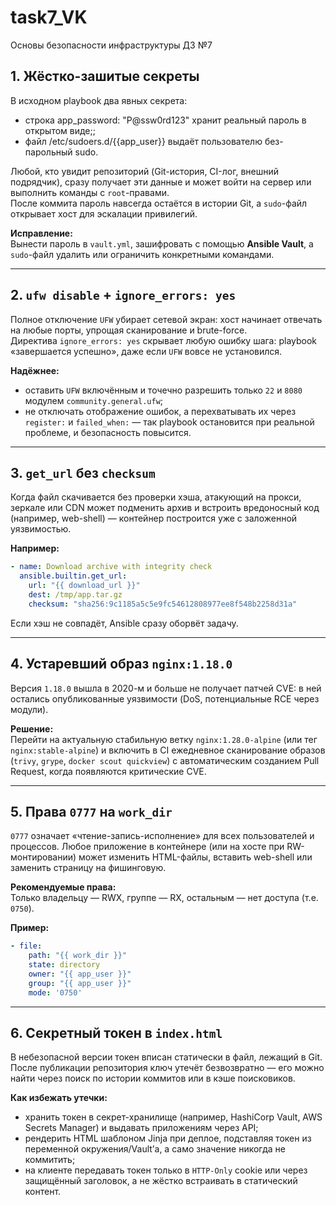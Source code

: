 # task7_VK
Основы безопасности инфраструктуры ДЗ №7 
## 1. Жёстко-зашитые секреты

В исходном playbook два явных секрета:

- строка app_password: "P@ssw0rd123" хранит реальный пароль в открытом виде;;
- файл /etc/sudoers.d/{{app_user}} выдаёт пользователю без-парольный sudo.

Любой, кто увидит репозиторий (Git-история, CI-лог, внешний подрядчик), сразу получает эти данные и может войти на сервер или выполнить команды с `root`-правами.  
После коммита пароль навсегда остаётся в истории Git, а `sudo`-файл открывает хост для эскалации привилегий.

**Исправление:**  
Вынести пароль в `vault.yml`, зашифровать с помощью **Ansible Vault**, а `sudo`-файл удалить или ограничить конкретными командами.

---

## 2. `ufw disable` + `ignore_errors: yes`

Полное отключение `UFW` убирает сетевой экран: хост начинает отвечать на любые порты, упрощая сканирование и brute-force.  
Директива `ignore_errors: yes` скрывает любую ошибку шага: playbook «завершается успешно», даже если `UFW` вовсе не установился.

**Надёжнее:**
- оставить `UFW` включённым и точечно разрешить только `22` и `8080` модулем `community.general.ufw`;
- не отключать отображение ошибок, а перехватывать их через `register:` и `failed_when:` — так playbook остановится при реальной проблеме, и безопасность повысится.

---

## 3. `get_url` без `checksum`

Когда файл скачивается без проверки хэша, атакующий на прокси, зеркале или CDN может подменить архив и встроить вредоносный код (например, web-shell) — контейнер построится уже с заложенной уязвимостью.

**Например:**
```yaml
- name: Download archive with integrity check
  ansible.builtin.get_url:
    url: "{{ download_url }}"
    dest: /tmp/app.tar.gz
    checksum: "sha256:9c1185a5c5e9fc54612808977ee8f548b2258d31a"
```

Если хэш не совпадёт, Ansible сразу оборвёт задачу.

---

## 4. Устаревший образ `nginx:1.18.0`

Версия `1.18.0` вышла в 2020-м и больше не получает патчей CVE: в ней остались опубликованные уязвимости (DoS, потенциальные RCE через модули).

**Решение:**  
Перейти на актуальную стабильную ветку `nginx:1.28.0-alpine` (или тег `nginx:stable-alpine`) и включить в CI ежедневное сканирование образов (`trivy`, `grype`, `docker scout quickview`) с автоматическим созданием Pull Request, когда появляются критические CVE.

---

## 5. Права `0777` на `work_dir`

`0777` означает «чтение-запись-исполнение» для всех пользователей и процессов. Любое приложение в контейнере (или на хосте при RW-монтировании) может изменить HTML-файлы, вставить web-shell или заменить страницу на фишинговую.

**Рекомендуемые права:**  
Только владельцу — RWX, группе — RX, остальным — нет доступа (т.е. `0750`).

**Пример:**
```yaml
- file:
    path: "{{ work_dir }}"
    state: directory
    owner: "{{ app_user }}"
    group: "{{ app_user }}"
    mode: '0750'
```

---

## 6. Секретный токен в `index.html`

В небезопасной версии токен вписан статически в файл, лежащий в Git. После публикации репозитория ключ утечёт безвозвратно — его можно найти через поиск по истории коммитов или в кэше поисковиков.

**Как избежать утечки:**
- хранить токен в секрет-хранилище (например, HashiCorp Vault, AWS Secrets Manager) и выдавать приложениям через API;
- рендерить HTML шаблоном Jinja при деплое, подставляя токен из переменной окружения/Vault’а, а само значение никогда не коммитить;
- на клиенте передавать токен только в `HTTP-Only` cookie или через защищённый заголовок, а не жёстко встраивать в статический контент.

